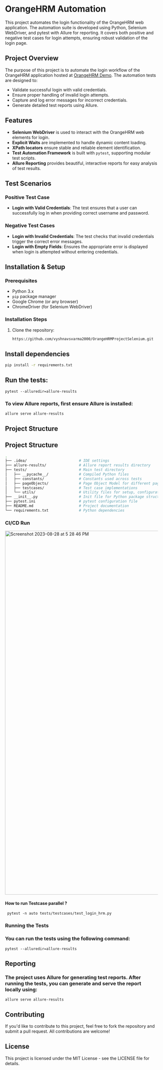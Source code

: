 # OrangeHRM Automation

This project automates the login functionality of the OrangeHRM web application. The automation suite is developed using Python, Selenium WebDriver, and pytest with Allure for reporting. It covers both positive and negative test cases for login attempts, ensuring robust validation of the login page.

## Project Overview

The purpose of this project is to automate the login workflow of the OrangeHRM application hosted at [OrangeHRM Demo](https://awesomeqa.com/hr/web/index.php/auth/login). The automation tests are designed to:
- Validate successful login with valid credentials.
- Ensure proper handling of invalid login attempts.
- Capture and log error messages for incorrect credentials.
- Generate detailed test reports using Allure.

## Features

- **Selenium WebDriver** is used to interact with the OrangeHRM web elements for login.
- **Explicit Waits** are implemented to handle dynamic content loading.
- **XPath locators** ensure stable and reliable element identification.
- **Test Automation Framework** is built with `pytest`, supporting modular test scripts.
- **Allure Reporting** provides beautiful, interactive reports for easy analysis of test results.

## Test Scenarios

### Positive Test Case
- **Login with Valid Credentials**: The test ensures that a user can successfully log in when providing correct username and password.

### Negative Test Cases
- **Login with Invalid Credentials**: The test checks that invalid credentials trigger the correct error messages.
- **Login with Empty Fields**: Ensures the appropriate error is displayed when login is attempted without entering credentials.

## Installation & Setup

### Prerequisites
- Python 3.x
- `pip` package manager
- Google Chrome (or any browser)
- ChromeDriver (for Selenium WebDriver)

### Installation Steps

1. Clone the repository:
   ```bash
   https://github.com/vyshnavsvarma2000/OrangeHRMProjectSelenium.git
   
## Install dependencies
   ```bash
   pip install -r requirements.txt 
   ```
 ## Run the tests:
```chatinput
pytest --alluredir=allure-results
```
### To view Allure reports, first ensure Allure is installed:

```chatinput
allure serve allure-results
```

## Project Structure

  ## Project Structure

```bash
.
├── .idea/                        # IDE settings
├── allure-results/               # Allure report results directory
├── tests/                        # Main test directory
│   ├── __pycache__/              # Compiled Python files
│   ├── constants/                # Constants used across tests
│   ├── pageObjects/              # Page Object Model for different pages
│   ├── testcases/                # Test case implementations
│   └── utils/                    # Utility files for setup, configurations
├── __init__.py                   # Init file for Python package structure
├── pytest.ini                    # pytest configuration file
├── README.md                     # Project documentation
└── requirements.txt              # Python dependencies
```

### CI/CD Run

<img width="1199" alt="Screenshot 2023-08-28 at 5 28 46 PM" src="https://github.com/PramodDutta/PyWebAutomation0x/assets/1409610/b339baf7-ae46-4188-b285-bfb88862f752">

#### How to run Testcase parallel ?

``` pytest -n auto tests/testcases/test_login_hrm.py```

### Running the Tests
### You can run the tests using the following command:
``` pytest --alluredir=allure-results ```
## Reporting
### The project uses Allure for generating test reports. After running the tests, you can generate and serve the report locally using:

```chatinput
allure serve allure-results
```

## Contributing
If you'd like to contribute to this project, feel free to fork the repository and submit a pull request. All contributions are welcome!
  
## License
This project is licensed under the MIT License - see the LICENSE file for details.

